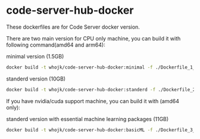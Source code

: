 # code-server-hub-docker

These dockerfiles are for Code Server docker version.

There are two main version for CPU only machine, you can build it with following command(amd64 and arm64):

minimal version (1.5GB)
```bash
docker build -t whojk/code-server-hub-docker:minimal -f ./Dockerfile_1_minimal .
```

standerd version (10GB)
```bash
docker build -t whojk/code-server-hub-docker:standerd -f ./Dockerfile_2_standard .
```

If you have nvidia/cuda support machine, you can build it with (amd64 only):

standerd version with essential machine learning packages (11GB)
```bash
docker build -t whojk/code-server-hub-docker:basicML -f ./Dockerfile_3_basicML .
```
